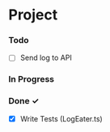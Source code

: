# Project

### Todo

- [ ] Send log to API  

### In Progress

### Done ✓

- [x] Write Tests (LogEater.ts)  
